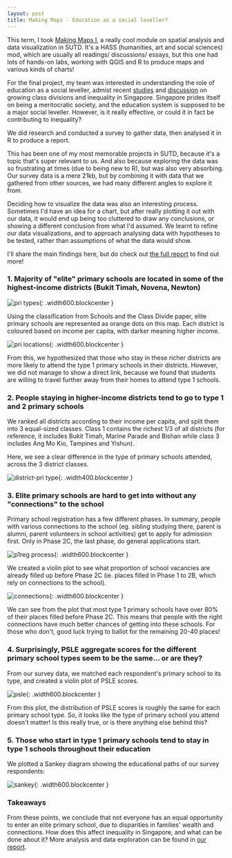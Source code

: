 ```yaml
---
layout: post
title: Making Maps - Education as a social leveller?
---
```


This term, I took [Making Maps I][maps mod], a really cool module on spatial analysis and data visualization in SUTD. It's a HASS (humanities, art and social sciences) mod, which are usually all readings/ discussions/ essays, but this one had lots of hands-on labs, working with QGIS and R to produce maps and various kinds of charts!

For the final project, my team was interested in understanding the role of education as a social leveller, admist recent [studies][class divide study] and [discussion][class divide article] on growing class divisions and inequality in Singapore. Singapore prides itself on being a meritocratic society, and the education system is supposed to be a major social leveller. However, is it really effective, or could it in fact be contributing to inequality? 

We did research and conducted a survey to gather data, then analysed it in R to produce a report. 

This has been one of my most memorable projects in SUTD, because it's a topic that's super relevant to us. And also because exploring the data was so frustrating at times (due to being new to R), but was also very absorbing. Our survey data is a mere 21kb, but by combining it with data that we gathered from other sources, we had many different angles to explore it from. 

Deciding how to visualize the data was also an interesting process. Sometimes I'd have an idea for a chart, but after really plotting it out with our data, it would end up being too cluttered to draw any conclusions, or showing a different conclusion from what I'd assumed. We learnt to refine our data visualizations, and to approach analysing data with hypotheses to be tested, rather than assumptions of what the data would show.

I'll share the main findings here, but do check out [the full report][full report] to find out more!

### 1. Majority of "elite" primary schools are located in some of the highest-income districts (Bukit Timah, Novena, Newton)

![pri types]{: .width600.blockcenter }

Using the classification from Schools and the Class Divide paper, elite primary schools are represented as orange dots on this map. Each district is coloured based on income per capita, with darker meaning higher income.

![pri locations]{: .width600.blockcenter }

From this, we hypothesized that those who stay in these richer districts are more likely to attend the type 1 primary schools in their districts. However, we did not manage to show a direct link, because we found that students are willing to travel further away from their homes to attend type 1 schools. 


### 2. People staying in higher-income districts tend to go to type 1 and 2 primary schools

We ranked all districts according to their income per capita, and split them into 3 equal-sized classes. Class 1 contains the richest 1/3 of all districts (for reference, it includes Bukit Timah, Marine Parade and Bishan while class 3 includes Ang Mo Kio, Tampines and Yishun).

Here, we see a clear difference in the type of primary schools attended, across the 3 district classes.

![district-pri type]{: .width400.blockcenter }


### 3. Elite primary schools are hard to get into without any "connections" to the school

Primary school registration has a few different phases. In summary, people with various connections to the school (eg. sibling studying there, parent is alumni, parent volunteers in school activities) get to apply for admission first. Only in Phase 2C, the last phase, do general applications start.

![p1reg process]{: .width600.blockcenter }

We created a violin plot to see what proportion of school vacancies are already filled up before Phase 2C (ie. places filled in Phase 1 to 2B, which rely on connections to the school). 

![connections]{: .width600.blockcenter }

We can see from the plot that most type 1 primary schools have over 80% of their places filled before Phase 2C. This means that people with the right connections have much better chances of getting into these schools. For those who don't, good luck trying to ballot for the remaining 20-40 places!


### 4. Surprisingly, PSLE aggregate scores for the different primary school types seem to be the same... or are they?

From our survey data, we matched each respondent's primary school to its type, and created a violin plot of PSLE scores.

![psle]{: .width600.blockcenter }

From this plot, the distribution of PSLE scores is roughly the same for each primary school type. So, it looks like the type of primary school you attend doesn't matter! Is this really true, or is there anything else behind this?


### 5. Those who start in type 1 primary schools tend to stay in type 1 schools throughout their education

We plotted a Sankey diagram showing the educational paths of our survey respondents:

![sankey]{: .width600.blockcenter }

### Takeaways

From these points, we conclude that not everyone has an equal opportunity to enter an elite primary school, due to disparities in families' wealth and connections. How does this affect inequality in Singapore, and what can be done about it? More analysis and data exploration can be found in [our report][full report].


[maps mod]: https://hass.sutd.edu.sg/education/undergraduate-subjects/elective/02-221-making-maps-introduction-spatial-analysis-data-visualization-map-design
[class divide study]: http://lkyspp2.nus.edu.sg/ips/wp-content/uploads/sites/2/2017/11/Study-of-Social-Capital-in-Singapore_281217.pdf
[class divide article]: https://www.straitstimes.com/singapore/new-study-finds-class-divide-in-singapore
[full report]: http://siyan.co/education-and-inequality/
[pri types]: /assets/img/2018-04-28-maps/pri-types.png
[pri locations]: /assets/img/2018-04-28-maps/pri-locations.png
[district-pri type]: /assets/img/2018-04-28-maps/dis-pritype.png
[p1reg process]: /assets/img/2018-04-28-maps/p1reg.png
[connections]: /assets/img/2018-04-28-maps/connections.png
[psle]: /assets/img/2018-04-28-maps/psle.png
[sankey]: /assets/img/2018-04-28-maps/sankey.png
